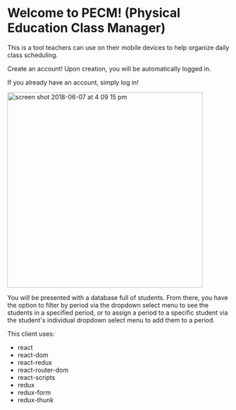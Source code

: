<h1>Welcome to PECM! (Physical Education Class Manager)</h1>

This is a tool teachers can use on their mobile devices to help organize daily class scheduling. 

Create an account! Upon creation, you will be automatically logged in.

If you already have an account, simply log in!

<img width="443" alt="screen shot 2018-06-07 at 4 09 15 pm" src="https://user-images.githubusercontent.com/26131912/41123335-28d3e940-6a53-11e8-8d64-7a1b60315e07.png">

You will be presented with a database full of students. From there, you have the option to filter by period via the dropdown select menu to see the students in a specified period, or to assign a period to a specific student via the student's individual dropdown select menu to add them to a period.

This client uses:
- react
- react-dom
- react-redux
- react-router-dom
- react-scripts
- redux
- redux-form
- redux-thunk
